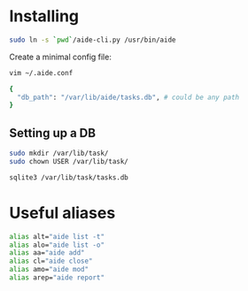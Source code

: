 # Installing

```bash
sudo ln -s `pwd`/aide-cli.py /usr/bin/aide
```

Create a minimal config file:

```bash
vim ~/.aide.conf

{
  "db_path": "/var/lib/aide/tasks.db", # could be any path
}
```

## Setting up a DB

```bash
sudo mkdir /var/lib/task/
sudo chown USER /var/lib/task/

sqlite3 /var/lib/task/tasks.db
```

# Useful aliases

```bash
alias alt="aide list -t"
alias alo="aide list -o"
alias aa="aide add"
alias cl="aide close"
alias amo="aide mod"
alias arep="aide report"
```



